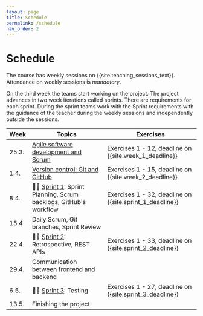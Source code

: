 ```yaml
---
layout: page
title: Schedule
permalink: /schedule
nav_order: 2
---
```


# Schedule

The course has weekly sessions on {{site.teaching_sessions_text}}. Attendance on weekly sessions is _mandatory_.

On the third week the teams start working on the project. The project advances in two week iterations called sprints. There are requirements for each sprint. During the sprint teams work with the Sprint requirements with the guidance of the teacher during the weekly sessions and independently outside the sessions.

| Week   | Topics                                                                       | Exercises                                                |
| ------ | ---------------------------------------------------------------------------- | -------------------------------------------------------- |
| 25.3. | [Agile software development and Scrum](/agile-software-development)          | Exercises 1 - 12, deadline on {{site.week_1_deadline}}   |
| 1.4. | [Version control: Git and GitHub](/git)                                      | Exercises 1 - 15, deadline on {{site.week_2_deadline}}   |
| 8.4.  | 🏃‍♂️ [Sprint 1](/sprint-1): Sprint Planning, Scrum backlogs, GitHub's workflow | Exercises 1 - 32, deadline on {{site.sprint_1_deadline}} |
| 15.4. | Daily Scrum, Git branches, Sprint Review                                     |                                                          |
| 22.4. | 🏃‍♂️ [Sprint 2](/sprint-2): Retrospective, REST APIs                           | Exercises 1 - 33, deadline on {{site.sprint_2_deadline}} |
| 29.4. | Communication between frontend and backend                                   |                                                          |
| 6.5.  | 🏃‍♂️ [Sprint 3](/sprint-3): Testing                                            | Exercises 1 - 27, deadline on {{site.sprint_3_deadline}} |
| 13.5. | Finishing the project                                                        |                                                          |
